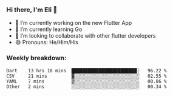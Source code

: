 ### Hi there, I'm Eli 👋
- 🔭 I’m currently working on the new Flutter App
- 🌱 I’m currently learning Go
- 🦄 I’m looking to collaborate with other flutter developers
- 😄 Pronouns: He/Him/His

### Weekly breakdown:
<!--START_SECTION:waka-->

```text
Dart    13 hrs 18 mins  ████████████████████████░   96.22 %
CSV     21 mins         ▓░░░░░░░░░░░░░░░░░░░░░░░░   02.55 %
YAML    7 mins          ▒░░░░░░░░░░░░░░░░░░░░░░░░   00.86 %
Other   2 mins          ░░░░░░░░░░░░░░░░░░░░░░░░░   00.34 %
```

<!--END_SECTION:waka-->
